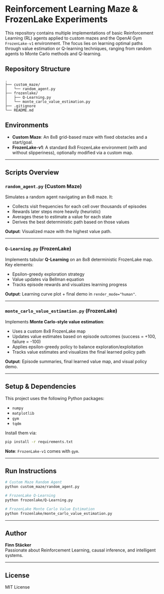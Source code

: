 # Reinforcement Learning Maze & FrozenLake Experiments

This repository contains multiple implementations of basic Reinforcement Learning (RL) agents applied to custom mazes and the OpenAI Gym `FrozenLake-v1` environment. The focus lies on learning optimal paths through value estimation or Q-learning techniques, ranging from random agents to Monte Carlo methods and Q-learning.

## Repository Structure

```
.
├── custom_maze/
│   └── random_agent.py
├── frozenlake/
│   ├── Q-Learning.py
│   └── monte_carlo_value_estimation.py
├── .gitignore
└── README.md
```

## Environments

- **Custom Maze**: An 8x8 grid-based maze with fixed obstacles and a start/goal.
- **FrozenLake-v1**: A standard 8x8 FrozenLake environment (with and without slipperiness), optionally modified via a custom map.

---

## Scripts Overview

### `random_agent.py` (Custom Maze)

Simulates a random agent navigating an 8x8 maze. It:

- Collects visit frequencies for each cell over thousands of episodes
- Rewards later steps more heavily (heuristic)
- Averages these to estimate a value for each state
- Derives the best deterministic path based on those values

**Output**: Visualized maze with the highest value path.

---

### `Q-Learning.py` (FrozenLake)

Implements tabular **Q-Learning** on an 8x8 deterministic FrozenLake map. Key elements:

- Epsilon-greedy exploration strategy
- Value updates via Bellman equation
- Tracks episode rewards and visualizes learning progress

**Output**: Learning curve plot + final demo in `render_mode="human"`.

---

### `monte_carlo_value_estimation.py` (FrozenLake)

Implements **Monte Carlo-style value estimation**:

- Uses a custom 8x8 FrozenLake map
- Updates value estimates based on episode outcomes (success = +100, failure = -100)
- Applies epsilon-greedy policy to balance exploration/exploitation
- Tracks value estimates and visualizes the final learned policy path

**Output**: Episode summaries, final learned value map, and visual policy demo.

---

## Setup & Dependencies

This project uses the following Python packages:

- `numpy`
- `matplotlib`
- `gym`
- `tqdm`

Install them via:

```bash
pip install -r requirements.txt
```

**Note**: `FrozenLake-v1` comes with `gym`.

---

## Run Instructions

```bash
# Custom Maze Random Agent
python custom_maze/random_agent.py

# FrozenLake Q-Learning
python frozenlake/Q-Learning.py

# FrozenLake Monte Carlo Value Estimation
python frozenlake/monte_carlo_value_estimation.py
```

---

## Author

**Finn Stäcker**  
Passionate about Reinforcement Learning, causal inference, and intelligent systems.

---

## License

MIT License
